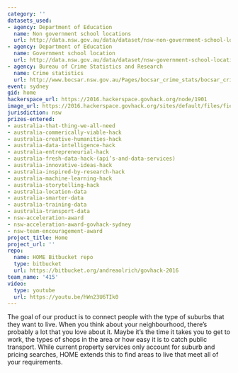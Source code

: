 ```yaml
---
category: ''
datasets_used:
- agency: Department of Education
  name: Non government school locations
  url: http://data.nsw.gov.au/data/dataset/nsw-non-government-school-locations
- agency: Department of Education
  name: Government school location
  url: http://data.nsw.gov.au/data/dataset/nsw-government-school-locations
- agency: Bureau of Crime Statistics and Research
  name: Crime statistics
  url: http://www.bocsar.nsw.gov.au/Pages/bocsar_crime_stats/bocsar_crime_stats.aspx
event: sydney
gid: home
hackerspace_url: https://2016.hackerspace.govhack.org/node/1901
image_url: https://2016.hackerspace.govhack.org/sites/default/files/field/image/logo_2.png
jurisdiction: nsw
prizes-entered:
- australia-that-thing-we-all-need
- australia-commerically-viable-hack
- australia-creative-humanities-hack
- australia-data-intelligence-hack
- australia-entrepreneurial-hack
- australia-fresh-data-hack-(api’s-and-data-services)
- australia-innovative-ideas-hack
- australia-inspired-by-research-hack
- australia-machine-learning-hack
- australia-storytelling-hack
- australia-location-data
- australia-smarter-data
- australia-training-data
- australia-transport-data
- nsw-acceleration-award
- nsw-acceleration-award-govhack-sydney
- nsw-team-encouragement-award
project_title: Home
project_url: ''
repo:
  name: HOME Bitbucket repo
  type: bitbucket
  url: https://bitbucket.org/andreaolrich/govhack-2016
team_name: '415'
video:
  type: youtube
  url: https://youtu.be/hWn23U6TIk0
---
```


The goal of our product is to connect people with the type of suburbs that they want to live. When you think about your neighbourhood, there’s probably a lot that you love about it. Maybe it’s the time it takes you to get to work, the types of shops in the area or how easy it is to catch public transport. While current property services only account for suburb and pricing searches, HOME extends this to find areas to live that meet all of your requirements.